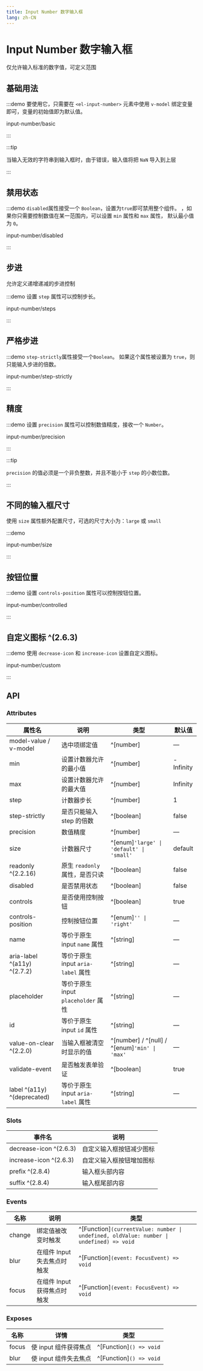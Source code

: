 ```yaml
---
title: Input Number 数字输入框
lang: zh-CN
---
```


# Input Number 数字输入框

仅允许输入标准的数字值，可定义范围

## 基础用法

:::demo 要使用它，只需要在 `<el-input-number>` 元素中使用 `v-model` 绑定变量即可，变量的初始值即为默认值。

input-number/basic

:::

:::tip

当输入无效的字符串到输入框时，由于错误，输入值将把 `NaN` 导入到上层

:::

## 禁用状态

:::demo `disabled`属性接受一个 `Boolean`，设置为`true`即可禁用整个组件。 ，如果你只需要控制数值在某一范围内，可以设置 `min` 属性和 `max` 属性， 默认最小值为 `0`。

input-number/disabled

:::

## 步进

允许定义递增递减的步进控制

:::demo 设置 `step` 属性可以控制步长。

input-number/steps

:::

## 严格步进

:::demo `step-strictly`属性接受一个`Boolean`。 如果这个属性被设置为 `true`，则只能输入步进的倍数。

input-number/step-strictly

:::

## 精度

:::demo 设置 `precision` 属性可以控制数值精度，接收一个 `Number`。

input-number/precision

:::

:::tip

`precision` 的值必须是一个非负整数，并且不能小于 `step` 的小数位数。

:::

## 不同的输入框尺寸

使用 `size` 属性额外配置尺寸，可选的尺寸大小为：`large` 或 `small`

:::demo

input-number/size

:::

## 按钮位置

:::demo 设置 `controls-position` 属性可以控制按钮位置。

input-number/controlled

:::

## 自定义图标 ^(2.6.3)

:::demo 使用 `decrease-icon` 和 `increase-icon` 设置自定义图标。

input-number/custom

:::


## API

### Attributes

| 属性名                         | 说明                           | 类型                                             | 默认值       |
| --------------------------- | ---------------------------- | ---------------------------------------------- | --------- |
| model-value / v-model       | 选中项绑定值                       | ^[number]                                      | —         |
| min                         | 设置计数器允许的最小值                  | ^[number]                                      | -Infinity |
| max                         | 设置计数器允许的最大值                  | ^[number]                                      | Infinity  |
| step                        | 计数器步长                        | ^[number]                                      | 1         |
| step-strictly               | 是否只能输入 step 的倍数              | ^[boolean]                                     | false     |
| precision                   | 数值精度                         | ^[number]                                      | —         |
| size                        | 计数器尺寸                        | ^[enum]`'large' \| 'default' \| 'small'`     | default   |
| readonly ^(2.2.16)          | 原生 `readonly` 属性，是否只读        | ^[boolean]                                     | false     |
| disabled                    | 是否禁用状态                       | ^[boolean]                                     | false     |
| controls                    | 是否使用控制按钮                     | ^[boolean]                                     | true      |
| controls-position           | 控制按钮位置                       | ^[enum]`'' \| 'right'`                        | —         |
| name                        | 等价于原生 input `name` 属性        | ^[string]                                      | —         |
| aria-label ^(a11y) ^(2.7.2) | 等价于原生 input `aria-label` 属性  | ^[string]                                      | —         |
| placeholder                 | 等价于原生 input `placeholder` 属性 | ^[string]                                      | —         |
| id                          | 等价于原生 input `id` 属性          | ^[string]                                      | —         |
| value-on-clear ^(2.2.0)     | 当输入框被清空时显示的值                 | ^[number] / ^[null] / ^[enum]`'min' \| 'max'` | —         |
| validate-event              | 是否触发表单验证                     | ^[boolean]                                     | true      |
| label ^(a11y) ^(deprecated) | 等价于原生 input `aria-label` 属性  | ^[string]                                      | —         |

### Slots

| 事件名                    | 说明           |
| ---------------------- | ------------ |
| decrease-icon ^(2.6.3) | 自定义输入框按钮减少图标 |
| increase-icon ^(2.6.3) | 自定义输入框按钮增加图标 |
| prefix ^(2.8.4)        | 输入框头部内容      |
| suffix ^(2.8.4)        | 输入框尾部内容      |

### Events

| 名称     | 说明                | 类型                                                                                           |
| ------ | ----------------- | -------------------------------------------------------------------------------------------- |
| change | 绑定值被改变时触发         | ^[Function]`(currentValue: number \| undefined, oldValue: number \| undefined) => void` |
| blur   | 在组件 Input 失去焦点时触发 | ^[Function]`(event: FocusEvent) => void`                                                  |
| focus  | 在组件 Input 获得焦点时触发 | ^[Function]`(event: FocusEvent) => void`                                                  |

### Exposes

| 名称    | 详情             | 类型                         |
| ----- | -------------- | -------------------------- |
| focus | 使 input 组件获得焦点 | ^[Function]`() => void` |
| blur  | 使 input 组件失去焦点 | ^[Function]`() => void` |
